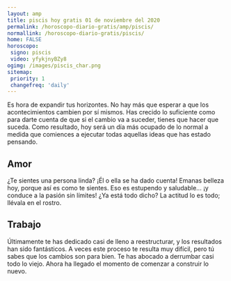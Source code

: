 ```yaml
---
layout: amp
title: piscis hoy gratis 01 de noviembre del 2020 
permalink: /horoscopo-diario-gratis/amp/piscis/
normallink: /horoscopo-diario-gratis/piscis/
home: FALSE
horoscopo:
 signo: piscis
 video: yfykjnyBZy8
ogimg: /images/piscis_char.png
sitemap:
 priority: 1
 changefreq: 'daily'
---
```



Es hora de expandir tus horizontes. No hay más que esperar a que los acontecimientos cambien por sí mismos. Has crecido lo suficiente como para darte cuenta de que si el cambio va a suceder, tienes que hacer que suceda. Como resultado, hoy será un día más ocupado de lo normal a medida que comiences a ejecutar todas aquellas ideas que has estado pensando.

## Amor

¿Te sientes una persona linda? ¡Él o ella se ha dado cuenta! Emanas belleza hoy, porque así es como te sientes. Eso es estupendo y saludable... ¡y conduce a la pasión sin límites! ¿Ya está todo dicho? La actitud lo es todo; llévala en el rostro.

## Trabajo

Últimamente te has dedicado casi de lleno a reestructurar, y los resultados han sido fantásticos. A veces este proceso te resulta muy difícil, pero tú sabes que los cambios son para bien. Te has abocado a derrumbar casi todo lo viejo. Ahora ha llegado el momento de comenzar a construir lo nuevo.